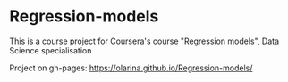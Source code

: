 # Regression-models
This is a course project for Coursera's course "Regression models", Data Science specialisation

Project on gh-pages: https://olarina.github.io/Regression-models/
